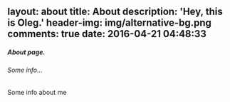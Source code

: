 layout: about
title: About
description: 'Hey, this is Oleg.'
header-img: img/alternative-bg.png
comments: true
date: 2016-04-21 04:48:33
---
##### About page.
###### Some info...

Some info about me

